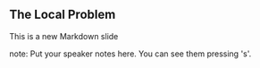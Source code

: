 ##  The Local Problem

This is a new Markdown slide

note:
    Put your speaker notes here.
    You can see them pressing 's'.
